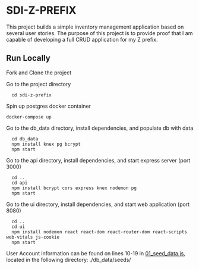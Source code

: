 
# SDI-Z-PREFIX

This project builds a simple inventory management application based on several user stories. The purpose of this project is to provide proof that I am capable of developing a full CRUD application for my Z prefix.


## Run Locally

Fork and Clone the project

Go to the project directory

```
  cd sdi-z-prefix
```

Spin up postgres docker container

```
docker-compose up
```

Go to the db_data directory, install dependencies, and populate db with data

```
  cd db_data
  npm install knex pg bcrypt
  npm start
```

Go to the api directory, install dependencies, and start express server (port 3000)

```
  cd ..
  cd api
  npm install bcrypt cors express knex nodemon pg
  npm start
```

Go to the ui directory, install dependencies, and start web application (port 8080)

```
  cd ..
  cd ui
  npm install nodemon react react-dom react-router-dom react-scripts web-vitals js-cookie
  npm start
```
User Account information can be found on lines 10-19 in [01_seed_data.js](https://github.com/fudpucker1/sdi-z-prefix/blob/main/db_data/seeds/01_seed_data.js), located in the following directory: ./db_data/seeds/
